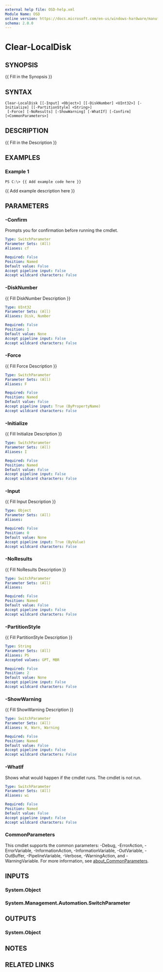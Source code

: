 ```yaml
---
external help file: OSD-help.xml
Module Name: OSD
online version: https://docs.microsoft.com/en-us/windows-hardware/manufacture/desktop/deploy-windows-using-full-flash-update--ffu
schema: 2.0.0
---
```


# Clear-LocalDisk

## SYNOPSIS
{{ Fill in the Synopsis }}

## SYNTAX

```
Clear-LocalDisk [[-Input] <Object>] [[-DiskNumber] <UInt32>] [-Initialize] [[-PartitionStyle] <String>]
 [-Force] [-NoResults] [-ShowWarning] [-WhatIf] [-Confirm] [<CommonParameters>]
```

## DESCRIPTION
{{ Fill in the Description }}

## EXAMPLES

### Example 1
```
PS C:\> {{ Add example code here }}
```

{{ Add example description here }}

## PARAMETERS

### -Confirm
Prompts you for confirmation before running the cmdlet.

```yaml
Type: SwitchParameter
Parameter Sets: (All)
Aliases: cf

Required: False
Position: Named
Default value: False
Accept pipeline input: False
Accept wildcard characters: False
```

### -DiskNumber
{{ Fill DiskNumber Description }}

```yaml
Type: UInt32
Parameter Sets: (All)
Aliases: Disk, Number

Required: False
Position: 1
Default value: None
Accept pipeline input: False
Accept wildcard characters: False
```

### -Force
{{ Fill Force Description }}

```yaml
Type: SwitchParameter
Parameter Sets: (All)
Aliases: F

Required: False
Position: Named
Default value: False
Accept pipeline input: True (ByPropertyName)
Accept wildcard characters: False
```

### -Initialize
{{ Fill Initialize Description }}

```yaml
Type: SwitchParameter
Parameter Sets: (All)
Aliases: I

Required: False
Position: Named
Default value: False
Accept pipeline input: False
Accept wildcard characters: False
```

### -Input
{{ Fill Input Description }}

```yaml
Type: Object
Parameter Sets: (All)
Aliases:

Required: False
Position: 0
Default value: None
Accept pipeline input: True (ByValue)
Accept wildcard characters: False
```

### -NoResults
{{ Fill NoResults Description }}

```yaml
Type: SwitchParameter
Parameter Sets: (All)
Aliases:

Required: False
Position: Named
Default value: False
Accept pipeline input: False
Accept wildcard characters: False
```

### -PartitionStyle
{{ Fill PartitionStyle Description }}

```yaml
Type: String
Parameter Sets: (All)
Aliases: PS
Accepted values: GPT, MBR

Required: False
Position: 2
Default value: None
Accept pipeline input: False
Accept wildcard characters: False
```

### -ShowWarning
{{ Fill ShowWarning Description }}

```yaml
Type: SwitchParameter
Parameter Sets: (All)
Aliases: W, Warn, Warning

Required: False
Position: Named
Default value: False
Accept pipeline input: False
Accept wildcard characters: False
```

### -WhatIf
Shows what would happen if the cmdlet runs.
The cmdlet is not run.

```yaml
Type: SwitchParameter
Parameter Sets: (All)
Aliases: wi

Required: False
Position: Named
Default value: False
Accept pipeline input: False
Accept wildcard characters: False
```

### CommonParameters
This cmdlet supports the common parameters: -Debug, -ErrorAction, -ErrorVariable, -InformationAction, -InformationVariable, -OutVariable, -OutBuffer, -PipelineVariable, -Verbose, -WarningAction, and -WarningVariable. For more information, see [about_CommonParameters](http://go.microsoft.com/fwlink/?LinkID=113216).

## INPUTS

### System.Object
### System.Management.Automation.SwitchParameter
## OUTPUTS

### System.Object
## NOTES

## RELATED LINKS
